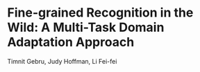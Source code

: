 # Fine-grained Recognition in the Wild: A Multi-Task Domain Adaptation Approach

Timnit Gebru, Judy Hoffman, Li Fei-fei